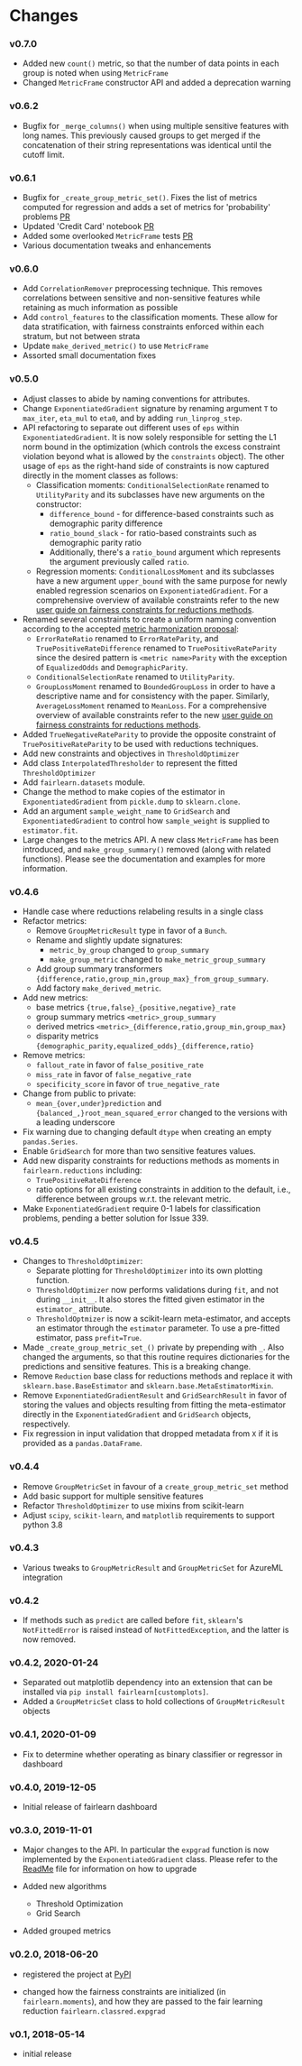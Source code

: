 # Changes

### v0.7.0

* Added new `count()` metric, so that the number of data points in each
  group is noted when using `MetricFrame`
* Changed `MetricFrame` constructor API and added a deprecation warning

### v0.6.2

* Bugfix for `_merge_columns()` when using multiple sensitive features with
  long names. This previously caused groups to get merged if the concatenation
  of their string representations was identical until the cutoff limit.

### v0.6.1

* Bugfix for `_create_group_metric_set()`. Fixes the list of metrics computed for regression
  and adds a set of metrics for 'probability' problems [PR](https://github.com/fairlearn/fairlearn/pull/727)
* Updated 'Credit Card' notebook [PR](https://github.com/fairlearn/fairlearn/pull/713)
* Added some overlooked `MetricFrame` tests [PR](https://github.com/fairlearn/fairlearn/pull/701)
* Various documentation tweaks and enhancements

### v0.6.0

* Add `CorrelationRemover` preprocessing technique. This removes correlations
  between sensitive and non-sensitive features while retaining as much information
  as possible
* Add `control_features` to the classification moments. These allow for data
  stratification, with fairness constraints enforced within each stratum, but
  not between strata
* Update `make_derived_metric()` to use `MetricFrame`
* Assorted small documentation fixes

### v0.5.0

* Adjust classes to abide by naming conventions for attributes.
* Change `ExponentiatedGradient` signature by renaming argument `T` to
  `max_iter`, `eta_mul` to `eta0`, and by adding `run_linprog_step`.
* API refactoring to separate out different uses of `eps` within
  `ExponentiatedGradient`. It is now solely responsible for setting the L1
  norm bound in the optimization (which controls the excess constraint
  violation beyond what is allowed by the `constraints` object).
  The other usage of `eps` as the right-hand side of constraints is
  now captured directly in the moment classes as follows:
  * Classification moments: `ConditionalSelectionRate` renamed to
    `UtilityParity` and its subclasses have new arguments on the constructor:
    * `difference_bound` - for difference-based constraints such as
      demographic parity difference
    * `ratio_bound_slack` - for ratio-based constraints such as demographic
      parity ratio
    * Additionally, there's a `ratio_bound` argument which represents the
      argument previously called `ratio`.
  * Regression moments: `ConditionalLossMoment` and its subclasses have a new
    argument `upper_bound` with the same purpose for newly enabled regression
    scenarios on `ExponentiatedGradient`.
  For a comprehensive overview of available constraints refer to the new [user
  guide on fairness constraints for reductions methods](https://fairlearn.org/main/user_guide/mitigation.html#reductions).
* Renamed several constraints to create a uniform naming convention according
  to the accepted [metric harmonization proposal](https://github.com/fairlearn/fairlearn-proposals/blob/master/api/METRICS.md):
  * `ErrorRateRatio` renamed to `ErrorRateParity`, and
    `TruePositiveRateDifference` renamed to `TruePositiveRateParity` since the
    desired pattern is `<metric name>Parity` with the exception of
    `EqualizedOdds` and `DemographicParity`.
  * `ConditionalSelectionRate` renamed to `UtilityParity`.
  * `GroupLossMoment` renamed to `BoundedGroupLoss` in order to have a
    descriptive name and for consistency with the paper. Similarly,
    `AverageLossMoment` renamed to `MeanLoss`.
  For a comprehensive overview of available constraints refer to the new [user
  guide on fairness constraints for reductions methods](https://fairlearn.org/main/user_guide/mitigation.html#reductions).
* Added `TrueNegativeRateParity` to provide the opposite constraint of
  `TruePositiveRateParity` to be used with reductions techniques.
* Add new constraints and objectives in `ThresholdOptimizer`
* Add class `InterpolatedThresholder` to represent the fitted
  `ThresholdOptimizer`
* Add `fairlearn.datasets` module.
* Change the method to make copies of the estimator in `ExponentiatedGradient`
  from `pickle.dump` to `sklearn.clone`. 
* Add an argument `sample_weight_name` to `GridSearch` and
  `ExponentiatedGradient` to control how `sample_weight` is supplied to
  `estimator.fit`.
* Large changes to the metrics API. A new class `MetricFrame` has been
  introduced, and `make_group_summary()` removed (along with related
  functions). Please see the documentation and examples for more information.

### v0.4.6

* Handle case where reductions relabeling results in a single class
* Refactor metrics:
  * Remove `GroupMetricResult` type in favor of a `Bunch`.
  * Rename and slightly update signatures:
    * `metric_by_group` changed to `group_summary`
    * `make_group_metric` changed to `make_metric_group_summary`
  * Add group summary transformers
    `{difference,ratio,group_min,group_max}_from_group_summary`.
  * Add factory `make_derived_metric`.
* Add new metrics:
  * base metrics `{true,false}_{positive,negative}_rate`
  * group summary metrics `<metric>_group_summary`
  * derived metrics `<metric>_{difference,ratio,group_min,group_max}`
  * disparity metrics `{demographic_parity,equalized_odds}_{difference,ratio}`
* Remove metrics:
  * `fallout_rate` in favor of `false_positive_rate`
  * `miss_rate` in favor of `false_negative_rate`
  * `specificity_score` in favor of `true_negative_rate`
* Change from public to private:
  * `mean_{over,under}prediction` and `{balanced_,}root_mean_squared_error`
    changed to the versions with a leading underscore
* Fix warning due to changing default `dtype` when creating an empty
  `pandas.Series`.
* Enable `GridSearch` for more than two sensitive features values.
* Add new disparity constraints for reductions methods as moments in
  `fairlearn.reductions` including:
  * `TruePositiveRateDifference`
  * ratio options for all existing constraints in addition to the default,
    i.e., difference between groups w.r.t. the relevant metric.
* Make `ExponentiatedGradient` require 0-1 labels for classification problems,
  pending a better solution for Issue 339.

### v0.4.5

* Changes to `ThresholdOptimizer`:
  * Separate plotting for `ThresholdOptimizer` into its own plotting function.
  * `ThresholdOptimizer` now performs validations during `fit`, and not during
    `__init__`. It also stores the fitted given estimator in the `estimator_`
    attribute.
  * `ThresholdOptmizer` is now a scikit-learn meta-estimator, and accepts
    an estimator through the `estimator` parameter. To use a pre-fitted
    estimator, pass `prefit=True`.
* Made `_create_group_metric_set_()` private by prepending with `_`.
  Also changed the arguments, so that this routine requires
  dictionaries for the predictions and sensitive features. This is a
  breaking change.
* Remove `Reduction` base class for reductions methods and replace it with
  `sklearn.base.BaseEstimator` and `sklearn.base.MetaEstimatorMixin`.
* Remove `ExponentiatedGradientResult` and `GridSearchResult` in favor of
  storing the values and objects resulting from fitting the meta-estimator
  directly in the `ExponentiatedGradient` and `GridSearch` objects,
  respectively.
* Fix regression in input validation that dropped metadata from `X` if it is
  provided as a `pandas.DataFrame`.

### v0.4.4

* Remove `GroupMetricSet` in favour of a `create_group_metric_set` method
* Add basic support for multiple sensitive features
* Refactor `ThresholdOptimizer` to use mixins from scikit-learn
* Adjust `scipy`, `scikit-learn`, and `matplotlib` requirements to support
  python 3.8

### v0.4.3

* Various tweaks to `GroupMetricResult` and `GroupMetricSet` for AzureML
  integration

### v0.4.2

* If methods such as `predict` are called before `fit`, `sklearn`'s
  `NotFittedError` is raised instead of `NotFittedException`, and the latter
  is now removed.

### v0.4.2, 2020-01-24

* Separated out matplotlib dependency into an extension that can be installed
  via `pip install fairlearn[customplots]`.
* Added a `GroupMetricSet` class to hold collections of `GroupMetricResult`
  objects

### v0.4.1, 2020-01-09

* Fix to determine whether operating as binary classifier or regressor in
  dashboard

### v0.4.0, 2019-12-05

* Initial release of fairlearn dashboard

### v0.3.0, 2019-11-01

* Major changes to the API. In particular the `expgrad` function is now
  implemented by the `ExponentiatedGradient` class. Please refer to the
  [ReadMe](readme.md) file for information on how to upgrade

* Added new algorithms
  * Threshold Optimization
  * Grid Search
  
* Added grouped metrics

### v0.2.0, 2018-06-20

* registered the project at [PyPI](https://pypi.org/)

* changed how the fairness constraints are initialized (in
  `fairlearn.moments`), and how they are passed to the fair learning reduction
  `fairlearn.classred.expgrad`

### v0.1, 2018-05-14

* initial release
